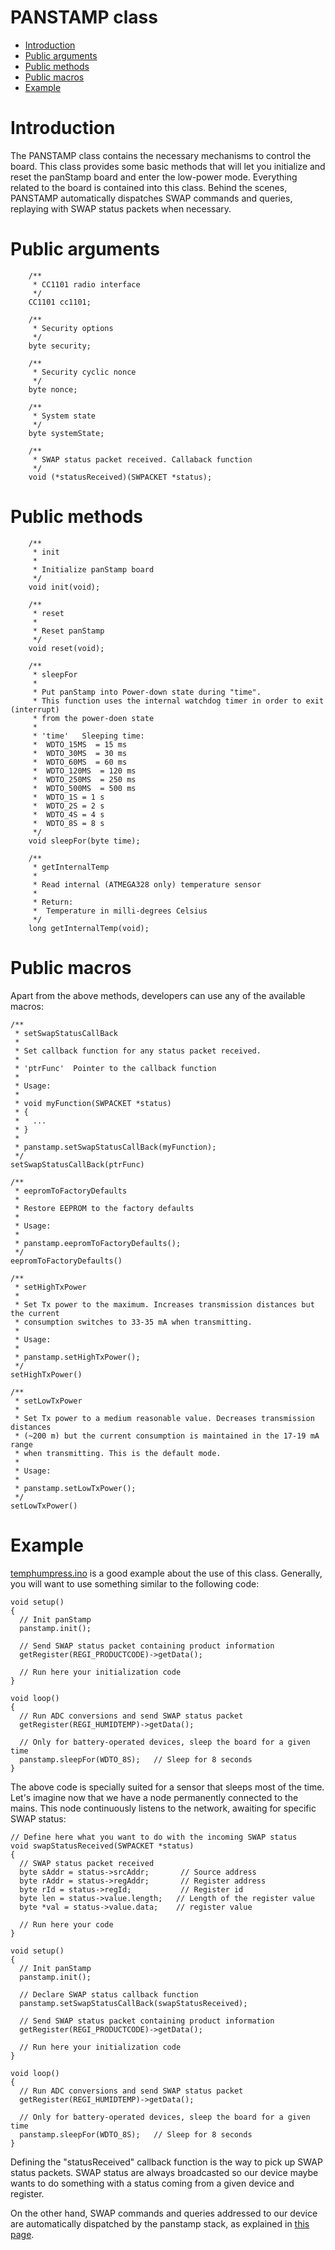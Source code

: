 # PANSTAMP class #

  * [Introduction](PANSTAMPclass#Introduction.md)
  * [Public arguments](PANSTAMPclass#Public_arguments.md)
  * [Public methods](PANSTAMPclass#Public_methods.md)
  * [Public macros](PANSTAMPclass#Public_macros.md)
  * [Example](PANSTAMPclass#Example.md)

# Introduction #

The PANSTAMP class contains the necessary mechanisms to control the board. This class provides some basic methods that will let you initialize and reset the panStamp board and enter the low-power mode. Everything related to the board is contained into this class. Behind the scenes, PANSTAMP automatically dispatches SWAP commands and queries, replaying with SWAP status packets when necessary.

# Public arguments #

```
    /**
     * CC1101 radio interface
     */
    CC1101 cc1101;
    
    /**
     * Security options
     */
    byte security;

    /**
     * Security cyclic nonce
     */
    byte nonce;
    
    /**
     * System state
     */
    byte systemState;

    /**
     * SWAP status packet received. Callaback function
     */
    void (*statusReceived)(SWPACKET *status);
```

# Public methods #

```
    /**
     * init
     * 
     * Initialize panStamp board
     */
    void init(void);

    /**
     * reset
     * 
     * Reset panStamp
     */
    void reset(void);

    /**
     * sleepFor
     * 
     * Put panStamp into Power-down state during "time".
     * This function uses the internal watchdog timer in order to exit (interrupt)
     * from the power-doen state
     * 
     * 'time'	Sleeping time:
     *  WDTO_15MS  = 15 ms
     *  WDTO_30MS  = 30 ms
     *  WDTO_60MS  = 60 ms
     *  WDTO_120MS  = 120 ms
     *  WDTO_250MS  = 250 ms
     *  WDTO_500MS  = 500 ms
     *  WDTO_1S = 1 s
     *  WDTO_2S = 2 s
     *  WDTO_4S = 4 s
     *  WDTO_8S = 8 s
     */
    void sleepFor(byte time);
    
    /**
     * getInternalTemp
     * 
     * Read internal (ATMEGA328 only) temperature sensor
     * 
     * Return:
     * 	Temperature in milli-degrees Celsius
     */
    long getInternalTemp(void);
```

# Public macros #

Apart from the above methods, developers can use any of the available macros:

```
/**
 * setSwapStatusCallBack
 *
 * Set callback function for any status packet received.
 *
 * 'ptrFunc'  Pointer to the callback function
 *
 * Usage:
 * 
 * void myFunction(SWPACKET *status)
 * {
 *   ...
 * }
 *
 * panstamp.setSwapStatusCallBack(myFunction);
 */
setSwapStatusCallBack(ptrFunc)

/**
 * eepromToFactoryDefaults
 *
 * Restore EEPROM to the factory defaults
 *
 * Usage:
 * 
 * panstamp.eepromToFactoryDefaults();
 */
eepromToFactoryDefaults()

/**
 * setHighTxPower
 *
 * Set Tx power to the maximum. Increases transmission distances but the current
 * consumption switches to 33-35 mA when transmitting.
 *
 * Usage:
 * 
 * panstamp.setHighTxPower();
 */
setHighTxPower()

/**
 * setLowTxPower
 *
 * Set Tx power to a medium reasonable value. Decreases transmission distances
 * (~200 m) but the current consumption is maintained in the 17-19 mA range
 * when transmitting. This is the default mode.
 *
 * Usage:
 * 
 * panstamp.setLowTxPower();
 */
setLowTxPower()
```

# Example #

[temphumpress.ino](http://code.google.com/p/panstamp/source/browse/trunk/arduino/sketches/temphumpress/temphumpress.ino) is a good example about the use of this class. Generally, you will want to use something similar to the following code:

```
void setup()
{ 
  // Init panStamp
  panstamp.init();

  // Send SWAP status packet containing product information
  getRegister(REGI_PRODUCTCODE)->getData();

  // Run here your initialization code
}

void loop()
{
  // Run ADC conversions and send SWAP status packet
  getRegister(REGI_HUMIDTEMP)->getData();
  
  // Only for battery-operated devices, sleep the board for a given time
  panstamp.sleepFor(WDTO_8S);   // Sleep for 8 seconds
}
```

The above code is specially suited for a sensor that sleeps most of the time. Let's imagine now that we have a node permanently connected to the mains. This node continuously listens to the network, awaiting for specific SWAP status:

```
// Define here what you want to do with the incoming SWAP status
void swapStatusReceived(SWPACKET *status)
{
  // SWAP status packet received
  byte sAddr = status->srcAddr;       // Source address
  byte rAddr = status->regAddr;       // Register address
  byte rId = status->regId;           // Register id
  byte len = status->value.length;   // Length of the register value
  byte *val = status->value.data;    // register value

  // Run here your code
}

void setup()
{ 
  // Init panStamp
  panstamp.init();

  // Declare SWAP status callback function
  panstamp.setSwapStatusCallBack(swapStatusReceived);

  // Send SWAP status packet containing product information
  getRegister(REGI_PRODUCTCODE)->getData();

  // Run here your initialization code
}

void loop()
{
  // Run ADC conversions and send SWAP status packet
  getRegister(REGI_HUMIDTEMP)->getData();
  
  // Only for battery-operated devices, sleep the board for a given time
  panstamp.sleepFor(WDTO_8S);   // Sleep for 8 seconds
}
```

Defining the "statusReceived" callback function is the way to pick up SWAP status packets. SWAP status are always broadcasted so our device maybe wants to do something with a status coming from a given device and register.

On the other hand, SWAP commands and queries addressed to our device are automatically dispatched by the panstamp stack, as explained in [this page](PANSTAMPstack#How_it_works.md).